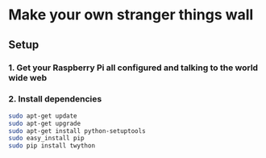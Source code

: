 # Make your own stranger things wall

## Setup

### 1. Get your Raspberry Pi all configured and talking to the world wide web

### 2. Install dependencies

``` bash
sudo apt-get update
sudo apt-get upgrade
sudo apt-get install python-setuptools
sudo easy_install pip
sudo pip install twython
```
